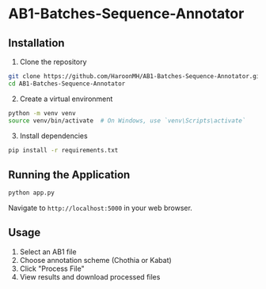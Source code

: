 # AB1-Batches-Sequence-Annotator

## Installation
1. Clone the repository
```bash
git clone https://github.com/HaroonMH/AB1-Batches-Sequence-Annotator.git
cd AB1-Batches-Sequence-Annotator
```

2. Create a virtual environment
```bash
python -m venv venv
source venv/bin/activate  # On Windows, use `venv\Scripts\activate`
```

3. Install dependencies
```bash
pip install -r requirements.txt
```

## Running the Application
```bash
python app.py
```

Navigate to `http://localhost:5000` in your web browser.

## Usage
1. Select an AB1 file
2. Choose annotation scheme (Chothia or Kabat)
3. Click "Process File"
4. View results and download processed files
